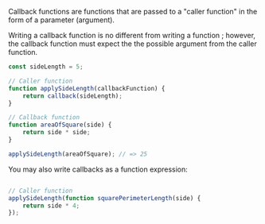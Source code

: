 Callback functions are functions that are passed to a "caller function" in the form of a parameter (argument).

Writing a callback function is no different from writing a function ; however, the callback function must expect the the possible argument from the caller function.

```js
const sideLength = 5; 

// Caller function
function applySideLength(callbackFunction) {
	return callback(sideLength); 
} 

// Callback function
function areaOfSquare(side) { 
	return side * side; 
} 

applySideLength(areaOfSquare); // => 25
```


You may also write callbacks as a function expression:

```js

// Caller function
applySideLength(function squarePerimeterLength(side) { 
	return side * 4; 
});
```